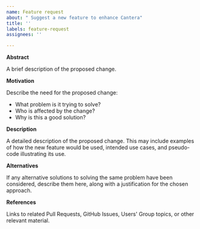 ```yaml
---
name: Feature request
about: " Suggest a new feature to enhance Cantera"
title: ''
labels: feature-request
assignees: ''

---
```


**Abstract**

A brief description of the proposed change.

**Motivation**

Describe the need for the proposed change:

* What problem is it trying to solve?
* Who is affected by the change?
* Why is this a good solution?

**Description**

A detailed description of the proposed change. This may include examples of how the new feature would be used, intended use cases, and pseudo-code illustrating its use.

**Alternatives**

If any alternative solutions to solving the same problem have been considered, describe them here, along with a justification for the chosen approach.

**References**

Links to related Pull Requests, GitHub Issues, Users' Group topics, or other relevant material.
